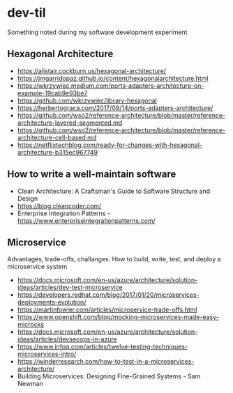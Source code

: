 # dev-til

Something noted during my software development experiment

## Hexagonal Architecture

- https://alistair.cockburn.us/hexagonal-architecture/
- https://jmgarridopaz.github.io/content/hexagonalarchitecture.html
- https://wkrzywiec.medium.com/ports-adapters-architecture-on-example-19cab9e93be7
- https://github.com/wkrzywiec/library-hexagonal
- https://herbertograca.com/2017/09/14/ports-adapters-architecture/
- https://github.com/wso2/reference-architecture/blob/master/reference-architecture-layered-segmented.md
- https://github.com/wso2/reference-architecture/blob/master/reference-architecture-cell-based.md
- https://netflixtechblog.com/ready-for-changes-with-hexagonal-architecture-b315ec967749

## How to write a well-maintain software

- Clean Architecture: A Craftsman's Guide to Software Structure and Design
- https://blog.cleancoder.com/
- Enterprise Integration Patterns - https://www.enterpriseintegrationpatterns.com/

## Microservice

Advantages, trade-offs, challanges. How to build, write, test, and deploy a microservice system

- https://docs.microsoft.com/en-us/azure/architecture/solution-ideas/articles/dev-test-microservice
- https://developers.redhat.com/blog/2017/01/20/microservices-deployments-evolution/
- https://martinfowler.com/articles/microservice-trade-offs.html
- https://www.openshift.com/blog/mocking-microservices-made-easy-microcks
- https://docs.microsoft.com/en-us/azure/architecture/solution-ideas/articles/devsecops-in-azure
- https://www.infoq.com/articles/twelve-testing-techniques-microservices-intro/
- https://winderresearch.com/how-to-test-in-a-microservices-architecture/
- Building Microservices: Designing Fine-Grained Systems - Sam Newman
